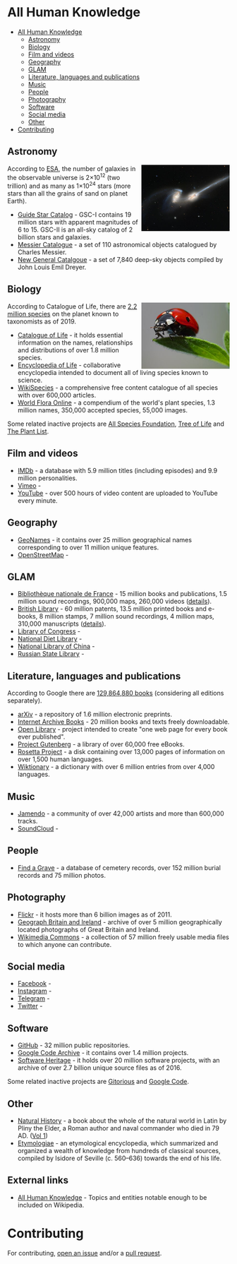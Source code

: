 # All Human Knowledge

- [All Human Knowledge](#all-human-knowledge)
    - [Astronomy](#astronomy)
    - [Biology](#biology)
    - [Film and videos](#film-and-videos)
    - [Geography](#geography)
    - [GLAM](#glam)
    - [Literature, languages and publications](#literature-languages-and-publications)
    - [Music](#music)
    - [People](#people)
    - [Photography](#photography)
    - [Software](#software)
    - [Social media](#social-media)
    - [Other](#other)
- [Contributing](#contributing)

## Astronomy

<img align="right" width="200px" src="images/NGC4676.jpg" />

According to [ESA](https://www.esa.int/Science_Exploration/Space_Science/Herschel/How_many_stars_are_there_in_the_Universe), the number of galaxies in the observable universe is 2×10<sup>12</sup> (two trillion) and as many as 1×10<sup>24</sup> stars (more stars than all the grains of sand on planet Earth).

* [Guide Star Catalog](https://archive.stsci.edu/gsc/) - GSC-I contains 19 million stars with apparent magnitudes of 6 to 15. GSC-II is an all-sky catalog of 2 billion stars and galaxies.
* [Messier Catalogue](https://en.wikipedia.org/wiki/Messier_object) - a set of 110 astronomical objects catalogued by Charles Messier.
* [New General Catalgoue](https://en.wikipedia.org/wiki/List_of_NGC_objects) - a set of 7,840 deep-sky objects compiled by John Louis Emil Dreyer.

## Biology

<img align="right" width="200px" src="images/Ladybird.jpg" />

According to Catalogue of Life, there are [2.2 million species](http://www.catalogueoflife.org/col/info/hierarchy#estimates) on the planet known to taxonomists as of 2019.

* [Catalogue of Life](http://www.catalogueoflife.org/) - it holds essential information on the names, relationships and distributions of over 1.8 million species.
* [Encyclopedia of Life](https://eol.org/) - collaborative encyclopedia intended to document all of living species known to science.
* [WikiSpecies](https://species.wikimedia.org/) - a comprehensive free content catalogue of all species with over 600,000 articles.
* [World Flora Online](http://www.worldfloraonline.org/) - a compendium of the world's plant species, 1.3 million names, 350,000 accepted species, 55,000 images.

Some related inactive projects are [All Species Foundation](https://en.wikipedia.org/wiki/All_Species_Foundation), [Tree of Life](http://www.tolweb.org/tree/) and [The Plant List](http://www.theplantlist.org/).

## Film and videos

* [IMDb](https://www.imdb.com/) - a database with 5.9 million titles (including episodes) and 9.9 million personalities.
* [Vimeo](https://vimeo.com/) - 
* [YouTube](https://www.youtube.com/) - over 500 hours of video content are uploaded to YouTube every minute.

## Geography

* [GeoNames](http://www.geonames.org/) - it contains over 25 million geographical names corresponding to over 11 million unique features.
* [OpenStreetMap](https://www.openstreetmap.org/) - 

## GLAM

* [Bibliothèque nationale de France](https://www.bnf.fr/) - 15 million books and publications, 1.5 million sound recordings, 900,000 maps, 260,000 videos ([details](https://www.bnf.fr/fr/la-bnf-en-chiffres)).
* [British Library](https://www.bl.uk/) - 60 million patents, 13.5 million printed books and e-books, 8 million stamps, 7 million sound recordings, 4 million maps, 310,000 manuscripts ([details](https://www.bl.uk/about-us/our-story/facts-and-figures-of-the-british-library)).
* [Library of Congress](https://loc.gov/) - 
* [National Diet Library](https://www.ndl.go.jp/) - 
* [National Library of China](http://www.nlc.cn/) - 
* [Russian State Library](https://www.rsl.ru/) - 

## Literature, languages and publications

According to Google there are [129,864,880 books](https://booksearch.blogspot.com/2010/08/books-of-world-stand-up-and-be-counted.html) (considering all editions separately).

* [arXiv](https://arxiv.org/) - a repository of 1.6 million electronic preprints.
* [Internet Archive Books](https://archive.org/details/texts) - 20 million books and texts freely downloadable.
* [Open Library](https://openlibrary.org/) - project intended to create "one web page for every book ever published".
* [Project Gutenberg](https://www.gutenberg.org/) - a library of over 60,000 free eBooks.
* [Rosetta Project](https://rosettaproject.org/) - a disk containing over 13,000 pages of information on over 1,500 human languages.
* [Wiktionary](https://en.wiktionary.org/) - a dictionary with over 6 million entries from over 4,000 languages.

## Music

* [Jamendo](https://www.jamendo.com/) - a community of over 42,000 artists and more than 600,000 tracks.
* [SoundCloud](https://soundcloud.com/) - 

## People

* [Find a Grave](https://www.findagrave.com/) - a database of cemetery records, over 152 million burial records and 75 million photos.

## Photography

* [Flickr](https://www.flickr.com/) - it hosts more than 6 billion images as of 2011.
* [Geograph Britain and Ireland](https://www.geograph.org.uk/) - archive of over 5 million geographically located photographs of Great Britain and Ireland.
* [Wikimedia Commons](https://commons.wikimedia.org/) - a collection of 57 million freely usable media files to which anyone can contribute.

## Social media

* [Facebook](https://www.facebook.com/) - 
* [Instagram](https://www.instagram.com/) - 
* [Telegram](https://telegram.org/) - 
* [Twitter](https://twitter.com/) - 

## Software

* [GitHub](https://github.com/) - 32 million public repositories.
* [Google Code Archive](https://code.google.com/archive/) -  it contains over 1.4 million projects.
* [Software Heritage](https://www.softwareheritage.org/) - it holds over 20 million software projects, with an archive of over 2.7 billion unique source files as of 2016.

Some related inactive projects are [Gitorious](https://gitorious.org/) and [Google Code](https://code.google.com/).

## Other

* [Natural History](https://en.wikipedia.org/wiki/Natural_History_(Pliny)) - a book about the whole of the natural world in Latin by Pliny the Elder, a Roman author and naval commander who died in 79 AD. ([Vol 1](https://www.gutenberg.org/ebooks/57493))
* [Etymologiae](https://en.wikipedia.org/wiki/Etymologiae) - an etymological encyclopedia, which summarized and organized a wealth of knowledge from hundreds of classical sources, compiled by Isidore of Seville (c. 560–636) towards the end of his life.

## External links

* [All Human Knowledge](https://en.wikipedia.org/wiki/User:Emijrp/All_Human_Knowledge) - Topics and entities notable enough to be included on Wikipedia.

# Contributing

For contributing, [open an issue](https://github.com/emijrp/all-human-knowledge/issues) and/or a [pull request](https://github.com/emijrp/all-human-knowledge/pulls).
